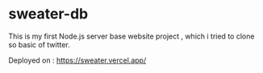 # sweater-db
This is my first Node.js server base website project , which i tried to clone so basic of twitter.

Deployed on : https://sweater.vercel.app/
